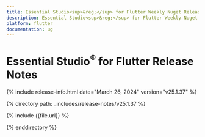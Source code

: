 ```yaml
---
title: Essential Studio<sup>&reg;</sup> for Flutter Weekly Nuget Release Release Notes  
description: Essential Studio<sup>&reg;</sup> for Flutter Weekly Nuget Release Release Notes  
platform: flutter
documentation: ug
---
```


# Essential Studio<sup>&reg;</sup> for Flutter Release Notes  

{% include release-info.html date="March 26, 2024" version="v25.1.37" %} 

{% directory path: _includes/release-notes/v25.1.37 %}

{% include {{file.url}} %}

{% enddirectory %}